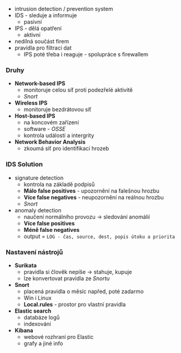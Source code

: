 - intrusion detection / prevention system
- IDS - sleduje a informuje
	- pasivní
- IPS - dělá opatření
	- aktivní
- nedílná součást firem
- pravidla pro filtraci dat
	- IPS poté třeba i reaguje - spolupráce s firewallem
### Druhy
- **Network-based IPS**
	- monitoruje celou síť proti podezřelé aktivitě
	- *Snort*
- **Wireless IPS**
	- monitoruje bezdrátovou síť
- **Host-based IPS**
	- na koncovém zařízení
	- software - *OSSE*
	- kontrola událostí a intergrity
- **Network Behavior Analysis**
	- zkoumá síť pro identifikaci hrozeb
### IDS Solution
- signature detection
	- kontrola na základě podpisů
	- **Málo false positives** - upozornění na falešnou hrozbu
	- **Více false negatives** - neupozornění na reálnou hrozbu
	- *Snort*
- anomaly detection
	- naučení normálního provozu -> sledování anomálií
	- **Více false positives**
	- **Méně false negatives**
	- output = `LOG - čas, source, dest, popis útoku a priorita`
### Nastavení nástrojů
- **Surikata**
	- pravidla si člověk nepíše -> stahuje, kupuje
	- lze konvertovat pravidla ze *Snortu*
- **Snort**
	- placená pravidla o měsíc napřed, poté zadarmo
	- Win i Linux
	- **Local.rules** - prostor pro vlastní pravidla
- **Elastic search**
	- databáze logů
	- indexování
- **Kibana**
	- webové rozhraní pro Elastic
	- grafy a jiné info